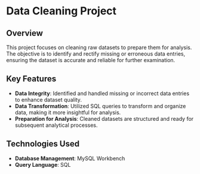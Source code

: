 # Data Cleaning Project

## Overview
This project focuses on cleaning raw datasets to prepare them for analysis. The objective is to identify and rectify missing or erroneous data entries, ensuring the dataset is accurate and reliable for further examination.

## Key Features
- **Data Integrity**: Identified and handled missing or incorrect data entries to enhance dataset quality.
- **Data Transformation**: Utilized SQL queries to transform and organize data, making it more insightful for analysis.
- **Preparation for Analysis**: Cleaned datasets are structured and ready for subsequent analytical processes.

## Technologies Used
- **Database Management**: MySQL Workbench
- **Query Language**: SQL


